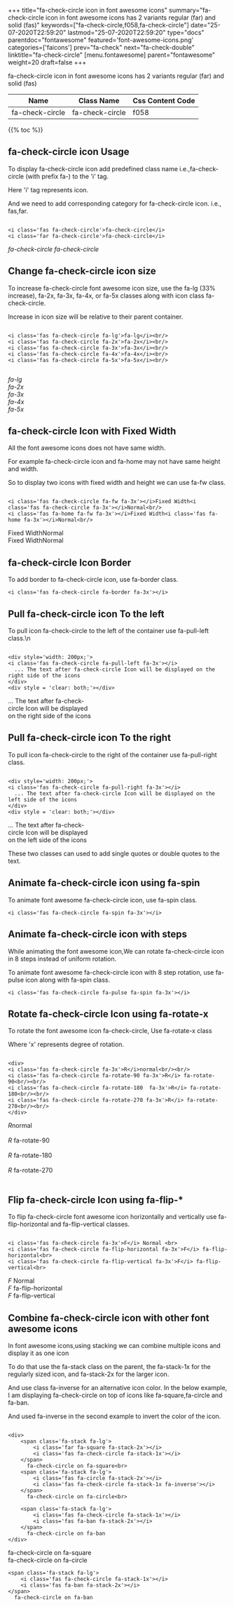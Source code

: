 +++
title="fa-check-circle icon in font awesome icons"
summary="fa-check-circle icon in font awesome icons has 2 variants regular (far) and solid (fas)"
keywords=["fa-check-circle,f058,fa-check-circle"]
date="25-07-2020T22:59:20"
lastmod="25-07-2020T22:59:20"
type="docs"
parentdoc="fontawesome"
featured='font-awesome-icons.png'
categories=['faicons']
prev="fa-check"
next="fa-check-double"
linktitle="fa-check-circle"
[menu.fontawesome]
parent="fontawesome"
weight=20
draft=false
+++


fa-check-circle icon in font awesome icons has 2 variants regular (far) and solid (fas)

<div class='table-responsive'><table class='table'><thead><tr><th>Name</th><th>Class Name</th><th>Css Content Code</th></tr></thead><tbody><tr><td>fa-check-circle</td><td>fa-check-circle</td><td>f058</td></tr></tbody></table></div>


{{% toc %}}


## fa-check-circle icon Usage

To display fa-check-circle icon add predefined class name i.e.,fa-check-circle (with prefix fa-) to the 'i' tag.

Here 'i' tag represents icon.

And we need to add corresponding category for fa-check-circle icon. i.e., fas,far.


```

<i class='fas fa-check-circle'>fa-check-circle</i>
<i class='far fa-check-circle'>fa-check-circle</i>
```

<i class='fas fa-check-circle'>fa-check-circle</i>
<i class='far fa-check-circle'>fa-check-circle</i>




## Change fa-check-circle icon size
To increase fa-check-circle font awesome icon size, use the fa-lg (33% increase), fa-2x, fa-3x, fa-4x, or fa-5x classes along with icon class fa-check-circle.

Increase in icon size will be relative to their parent container. 

```

<i class='fas fa-check-circle fa-lg'>fa-lg</i><br/>
<i class='fas fa-check-circle fa-2x'>fa-2x</i><br/>
<i class='fas fa-check-circle fa-3x'>fa-3x</i><br/>
<i class='fas fa-check-circle fa-4x'>fa-4x</i><br/>
<i class='fas fa-check-circle fa-5x'>fa-5x</i><br/>
            
```

<i class='fas fa-check-circle fa-lg'>fa-lg</i><br/>
<i class='fas fa-check-circle fa-2x'>fa-2x</i><br/>
<i class='fas fa-check-circle fa-3x'>fa-3x</i><br/>
<i class='fas fa-check-circle fa-4x'>fa-4x</i><br/>
<i class='fas fa-check-circle fa-5x'>fa-5x</i><br/>
            



## fa-check-circle Icon with Fixed Width 

All the font awesome icons does not have same width.

For example fa-check-circle icon and fa-home may not have same height and width.

So to display two icons with fixed width and height we can use fa-fw class.


```

<i class='fas fa-check-circle fa-fw fa-3x'></i>Fixed Width<i class='fas fa-check-circle fa-3x'></i>Normal<br/>
<i class='fas fa-home fa-fw fa-3x'></i>Fixed Width<i class='fas fa-home fa-3x'></i>Normal<br/>
```

<i class='fas fa-check-circle fa-fw fa-3x'></i>Fixed Width<i class='fas fa-check-circle fa-3x'></i>Normal<br/>
<i class='fas fa-home fa-fw fa-3x'></i>Fixed Width<i class='fas fa-home fa-3x'></i>Normal<br/>



## fa-check-circle Icon Border 

To add border to fa-check-circle icon, use fa-border class.


```
<i class='fas fa-check-circle fa-border fa-3x'></i>

```
<i class='fas fa-check-circle fa-border fa-3x'></i>





## Pull fa-check-circle icon To the left

To pull icon fa-check-circle to the left of the container use fa-pull-left class.\n

```

<div style='width: 200px;'>
<i class='fas fa-check-circle fa-pull-left fa-3x'></i>
  ... The text after fa-check-circle Icon will be displayed on the right side of the icons
</div>
<div style = 'clear: both;'></div>
```

<div style='width: 200px;'>
<i class='fas fa-check-circle fa-pull-left fa-3x'></i>
  ... The text after fa-check-circle Icon will be displayed on the right side of the icons
</div>
<div style = 'clear: both;'></div>




## Pull fa-check-circle icon To the right
To pull icon fa-check-circle to the right of the container use fa-pull-right class.

```

<div style='width: 200px;'>
<i class='fas fa-check-circle fa-pull-right fa-3x'></i>
  ... The text after fa-check-circle Icon will be displayed on the left side of the icons
</div>
<div style = 'clear: both;'></div>
```

<div style='width: 200px;'>
<i class='fas fa-check-circle fa-pull-right fa-3x'></i>
  ... The text after fa-check-circle Icon will be displayed on the left side of the icons
</div>
<div style = 'clear: both;'></div>

These two classes can used to add single quotes or double quotes to the text.


## Animate fa-check-circle icon using fa-spin
To animate font awesome fa-check-circle icon, use fa-spin class.

```
<i class='fas fa-check-circle fa-spin fa-3x'></i>
```
<i class='fas fa-check-circle fa-spin fa-3x'></i>




## Animate fa-check-circle icon with steps
While animating the font awesome icon,We can rotate fa-check-circle icon in 8 steps instead of uniform rotation.

To animate font awesome fa-check-circle icon with 8 step rotation, use fa-pulse icon along with fa-spin class.


```
<i class='fas fa-check-circle fa-pulse fa-spin fa-3x'></i>

```
<i class='fas fa-check-circle fa-pulse fa-spin fa-3x'></i>





## Rotate fa-check-circle Icon using fa-rotate-x
To rotate the font awesome icon fa-check-circle, Use fa-rotate-x class

Where 'x' represents degree of rotation.


```

<div>
<i class='fas fa-check-circle fa-3x'>R</i>normal<br/><br/>
<i class='fas fa-check-circle fa-rotate-90 fa-3x'>R</i> fa-rotate-90<br/><br/> 
<i class='fas fa-check-circle fa-rotate-180  fa-3x'>R</i> fa-rotate-180<br/><br/> 
<i class='fas fa-check-circle fa-rotate-270 fa-3x'>R</i> fa-rotate-270<br/><br/>
</div>
```

<div>
<i class='fas fa-check-circle fa-3x'>R</i>normal<br/><br/>
<i class='fas fa-check-circle fa-rotate-90 fa-3x'>R</i> fa-rotate-90<br/><br/> 
<i class='fas fa-check-circle fa-rotate-180  fa-3x'>R</i> fa-rotate-180<br/><br/> 
<i class='fas fa-check-circle fa-rotate-270 fa-3x'>R</i> fa-rotate-270<br/><br/>
</div>




## Flip fa-check-circle Icon using fa-flip-*
To flip fa-check-circle font awesome icon horizontally and vertically use fa-flip-horizontal and fa-flip-vertical classes. 

```

<i class='fas fa-check-circle fa-3x'>F</i> Normal <br>
<i class='fas fa-check-circle fa-flip-horizontal fa-3x'>F</i> fa-flip-horizontal<br>
<i class='fas fa-check-circle fa-flip-vertical fa-3x'>F</i> fa-flip-vertical<br>
```

<i class='fas fa-check-circle fa-3x'>F</i> Normal <br>
<i class='fas fa-check-circle fa-flip-horizontal fa-3x'>F</i> fa-flip-horizontal<br>
<i class='fas fa-check-circle fa-flip-vertical fa-3x'>F</i> fa-flip-vertical<br>




## Combine fa-check-circle icon with other font awesome icons
In font awesome icons,using stacking we can combine multiple icons and display it as one icon 

To do that use the fa-stack class on the parent, the fa-stack-1x for the regularly sized icon, and fa-stack-2x for the larger icon.

And use class fa-inverse for an alternative icon color. 
In the below example, I am displaying fa-check-circle on top of icons like fa-square,fa-circle and fa-ban.

And used fa-inverse in the second example to invert the color of the icon.

```

<div>
    <span class='fa-stack fa-lg'>
        <i class='far fa-square fa-stack-2x'></i>
        <i class='fas fa-check-circle fa-stack-1x'></i>
    </span>
      fa-check-circle on fa-square<br>
    <span class='fa-stack fa-lg'>
        <i class='fas fa-circle fa-stack-2x'></i>
        <i class='fas fa-check-circle fa-stack-1x fa-inverse'></i>
    </span>
      fa-check-circle on fa-circle<br>

    <span class='fa-stack fa-lg'>
        <i class='fas fa-check-circle fa-stack-1x'></i>
        <i class='fas fa-ban fa-stack-2x'></i>
    </span>
      fa-check-circle on fa-ban
</div>
```

<div>
    <span class='fa-stack fa-lg'>
        <i class='far fa-square fa-stack-2x'></i>
        <i class='fas fa-check-circle fa-stack-1x'></i>
    </span>
      fa-check-circle on fa-square<br>
    <span class='fa-stack fa-lg'>
        <i class='fas fa-circle fa-stack-2x'></i>
        <i class='fas fa-check-circle fa-stack-1x fa-inverse'></i>
    </span>
      fa-check-circle on fa-circle<br>

    <span class='fa-stack fa-lg'>
        <i class='fas fa-check-circle fa-stack-1x'></i>
        <i class='fas fa-ban fa-stack-2x'></i>
    </span>
      fa-check-circle on fa-ban
</div>






